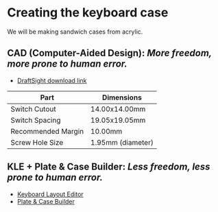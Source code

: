 # Creating the keyboard case
We will be making sandwich cases from acrylic.
## CAD (Computer-Aided Design): _More freedom, more prone to human error._
   * [DraftSight download link](https://www.3ds.com/products-services/draftsight-cad-software/free-download/)  
 
   Part | Dimensions
   --- | ---
   Switch Cutout | 14.00x14.00mm
   Switch Spacing | 19.05x19.05mm
   Recommended Margin | 10.00mm
   Screw Hole Size | 1.95mm (diameter)
## KLE + Plate & Case Builder: _Less freedom, less prone to human error._   
   * [Keyboard Layout Editor](http://www.keyboard-layout-editor.com/)   
   * [Plate & Case Builder](http://builder.swillkb.com/)
